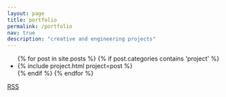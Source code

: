 ```yaml
---
layout: page
title: portfolio
permalink: /portfolio
nav: true
description: "creative and engineering projects"
---
```


<ul class="post-list">
  {% for post in site.posts %}
    {% if post.categories contains 'project' %}
    <li>
      {% include project.html project=post %}
    </li>
    {% endif %}
  {% endfor %}
</ul>

<p class="rss-subscribe"><a href="{{ "/feed.xml" | relative_url }}">RSS</a></p>

